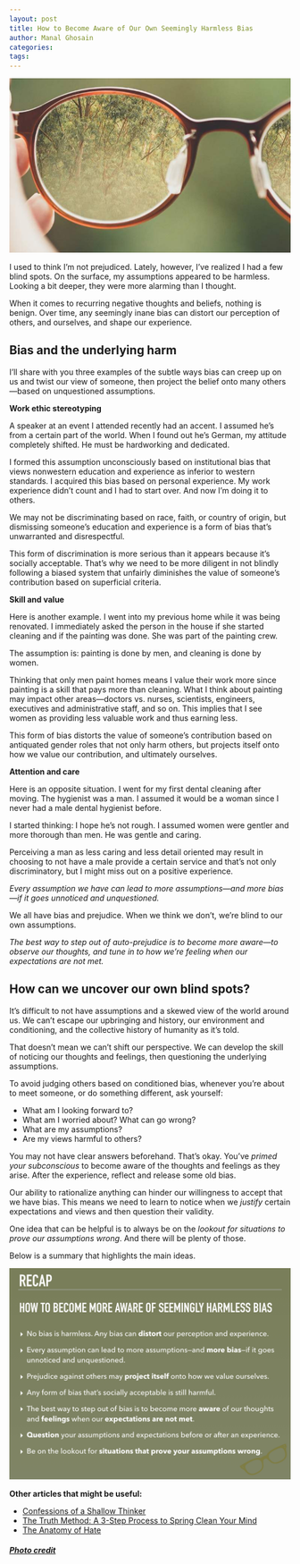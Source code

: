 ```yaml
---
layout: post
title: How to Become Aware of Our Own Seemingly Harmless Bias
author: Manal Ghosain
categories:
tags:
---
```


![Lens](/images/lens.jpg)

I used to think I’m not prejudiced. Lately, however, I’ve realized I had a few blind spots. On the surface, my assumptions appeared to be harmless. Looking a bit deeper, they were more alarming than I thought.

When it comes to recurring negative thoughts and beliefs, nothing is benign. Over time, any seemingly inane bias can distort our perception of others, and ourselves, and shape our experience.

## Bias and the underlying harm

I’ll share with you three examples of the subtle ways bias can creep up on us and twist our view of someone, then project the belief onto many others—based on unquestioned assumptions.

**Work ethic stereotyping**

A speaker at an event I attended recently had an accent. I assumed he’s from a certain part of the world. When I found out he’s German, my attitude completely shifted. He must be hardworking and dedicated. 

I formed this assumption unconsciously based on institutional bias that views nonwestern education and experience as inferior to western standards. I acquired this bias based on personal experience. My work experience didn’t count and I had to start over. And now I’m doing it to others. 

We may not be discriminating based on race, faith, or country of origin, but dismissing someone’s education and experience is a form of bias that’s unwarranted and disrespectful.

This form of discrimination is more serious than it appears because it’s socially acceptable. That’s why we need to be more diligent in not blindly following a biased system that unfairly diminishes the value of someone’s contribution based on superficial criteria. 

**Skill and value**

Here is another example. I went into my previous home while it was being renovated. I immediately asked the person in the house if she started cleaning and if the painting was done. She was part of the painting crew. 

The assumption is: painting is done by men, and cleaning is done by women. 

Thinking that only men paint homes means I value their work more since painting is a skill that pays more than cleaning. What I think about painting may impact other areas—doctors vs. nurses, scientists, engineers, executives and administrative staff, and so on. This implies that I see women as providing less valuable work and thus earning less.

This form of bias distorts the value of someone’s contribution based on antiquated gender roles that not only harm others, but projects itself onto how we value our contribution, and ultimately ourselves.

**Attention and care**
 
Here is an opposite situation. I went for my first dental cleaning after moving. The hygienist was a man. I assumed it would be a woman since I never had a male dental hygienist before. 

I started thinking: I hope he’s not rough. I assumed women were gentler and more thorough than men. He was gentle and caring.

Perceiving a man as less caring and less detail oriented may result in choosing to not have a male provide a certain service and that’s not only discriminatory, but I might miss out on a positive experience.

*Every assumption we have can lead to more assumptions—and more bias—if it goes unnoticed and unquestioned.*

We all have bias and prejudice. When we think we don’t, we’re blind to our own assumptions. 

*The best way to step out of auto-prejudice is to become more aware—to observe our thoughts, and tune in to how we’re feeling when our expectations are not met.*

## How can we uncover our own blind spots?

It’s difficult to not have assumptions and a skewed view of the world around us. We can’t escape our upbringing and history, our environment and conditioning, and the collective history of humanity as it’s told.

That doesn’t mean we can’t shift our perspective. We can develop the skill of noticing our thoughts and feelings, then questioning the underlying assumptions.

To avoid judging others based on conditioned bias, whenever you’re about to meet someone, or do something different, ask yourself:

- What am I looking forward to?
- What am I worried about? What can go wrong?
- What are my assumptions? 
- Are my views harmful to others?

You may not have clear answers beforehand. That’s okay. You’ve *primed your subconscious* to become aware of the thoughts and feelings as they arise. After the experience, reflect and release some old bias.
 
Our ability to rationalize anything can hinder our willingness to accept that we have bias. This means we need to learn to notice when we *justify* certain expectations and views and then question their validity.

One idea that can be helpful is to always be on the *lookout for situations to prove our assumptions wrong*. And there will be plenty of those.

Below is a summary that highlights the main ideas.

![Awareness of bias](/images/bias-i.png)

**Other articles that might be useful:**

- [Confessions of a Shallow Thinker](/shallow/)
- [The Truth Method: A 3-Step Process to Spring Clean Your Mind](/truth/)
- [The Anatomy of Hate](/hate/)

##### [Photo credit](https://unsplash.com/photos/kqguzgvYrtM)